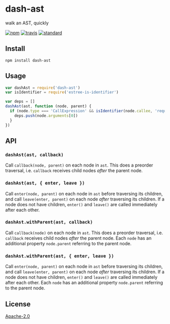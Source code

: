 # dash-ast

walk an AST, quickly

[![npm][npm-image]][npm-url]
[![travis][travis-image]][travis-url]
[![standard][standard-image]][standard-url]

[npm-image]: https://img.shields.io/npm/v/dash-ast.svg?style=flat-square
[npm-url]: https://www.npmjs.com/package/dash-ast
[travis-image]: https://img.shields.io/travis/goto-bus-stop/dash-ast.svg?style=flat-square
[travis-url]: https://travis-ci.org/goto-bus-stop/dash-ast
[standard-image]: https://img.shields.io/badge/code%20style-standard-brightgreen.svg?style=flat-square
[standard-url]: http://npm.im/standard

## Install

```
npm install dash-ast
```

## Usage

```js
var dashAst = require('dash-ast')
var isIdentifier = require('estree-is-identifier')

var deps = []
dashAst(ast, function (node, parent) {
  if (node.type === 'CallExpression' && isIdentifier(node.callee, 'require')) {
    deps.push(node.arguments[0])
  }
})
```

## API

### `dashAst(ast, callback)`

Call `callback(node, parent)` on each node in `ast`. This does a preorder traversal, i.e. `callback` receives child nodes _after_ the parent node.

### `dashAst(ast, { enter, leave })`

Call `enter(node, parent)` on each node in `ast` before traversing its children, and call `leave(enter, parent)` on each node _after_ traversing its children. If a node does not have children, `enter()` and `leave()` are called immediately after each other.

### `dashAst.withParent(ast, callback)`

Call `callback(node)` on each node in `ast`. This does a preorder traversal, i.e. `callback` receives child nodes _after_ the parent node.
Each `node` has an additional property `node.parent` referring to the parent node.

### `dashAst.withParent(ast, { enter, leave })`

Call `enter(node, parent)` on each node in `ast` before traversing its children, and call `leave(enter, parent)` on each node _after_ traversing its children. If a node does not have children, `enter()` and `leave()` are called immediately after each other.
Each `node` has an additional property `node.parent` referring to the parent node.

## License

[Apache-2.0](LICENSE.md)
